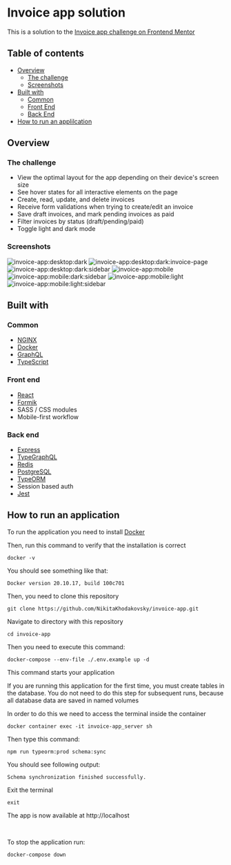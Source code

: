 # Invoice app solution

This is a solution to the [Invoice app challenge on Frontend Mentor](https://www.frontendmentor.io/challenges/invoice-app-i8KaLTQjl)

## Table of contents

-   [Overview](#overview)
    -   [The challenge](#the-challenge)
    -   [Screenshots](#screenshots)
-   [Built with](#built-with)
    -   [Common](#common)
    -   [Front End](#front-end)
    -   [Back End](#back-end)
-   [How to run an applilcation](#how-to-run-an-application)

## Overview

### The challenge

-   View the optimal layout for the app depending on their device's screen size
-   See hover states for all interactive elements on the page
-   Create, read, update, and delete invoices
-   Receive form validations when trying to create/edit an invoice
-   Save draft invoices, and mark pending invoices as paid
-   Filter invoices by status (draft/pending/paid)
-   Toggle light and dark mode

### Screenshots

![invoice-app:desktop:dark](https://user-images.githubusercontent.com/52799295/177012350-57f768c5-8964-44c9-89f6-e4b398c3f1a7.png)
![invoice-app:desktop:dark:invoice-page](https://user-images.githubusercontent.com/52799295/177012294-ac6b80d4-adb3-4c10-8c11-07ba9531e543.png)
![invoice-app:desktop:dark:sidebar](https://user-images.githubusercontent.com/52799295/177012380-30b0190f-f46d-4913-81be-95aab8795abe.png)
![invoice-app:mobile](https://user-images.githubusercontent.com/52799295/177012103-5eb7ef05-b8f0-441e-a347-c23be4d5d4c2.png)
![invoice-app:mobile:dark:sidebar](https://user-images.githubusercontent.com/52799295/177012394-906dedc0-ef4d-4ebf-9634-4c862f781c7e.png)
![invoice-app:mobile:light](https://user-images.githubusercontent.com/52799295/177012399-f85eb588-722d-4b15-9101-acba487cea01.png)
![invoice-app:mobile:light:sidebar](https://user-images.githubusercontent.com/52799295/177012440-ac4f2cdb-f8b4-4355-a480-b8823ecd47bc.png)




## Built with 

### Common

-   [NGINX](https://en.wikipedia.org/wiki/Nginx)
-   [Docker](<https://en.wikipedia.org/wiki/Docker_(software)>)
-   [GraphQL](https://graphql.org)
-   [TypeScript](https://www.typescriptlang.org)

### Front end

-   [React](https://reactjs.org)
-   [Formik](https://formik.org)
-   SASS / CSS modules
-   Mobile-first workflow

### Back end

-   [Express](https://expressjs.com)
-   [TypeGraphQL](https://typegraphql.com)
-   [Redis](https://en.wikipedia.org/wiki/Redis)
-   [PostgreSQL](https://en.wikipedia.org/wiki/PostgreSQL)
-   [TypeORM](https://typeorm.io)
-   Session based auth
-   [Jest](https://jestjs.io)

## How to run an application

To run the application you need to install [Docker](https://docs.docker.com/engine/install)

Then, run this command to verify that the installation is correct

```console
docker -v
```

You should see something like that:

```console
Docker version 20.10.17, build 100c701
```

Then, you need to clone this repository

```console
git clone https://github.com/NikitaKhodakovsky/invoice-app.git
```

Navigate to directory with this repository

```console
cd invoice-app
```

Then you need to execute this command:

```console
docker-compose --env-file ./.env.example up -d
```

This command starts your application

If you are running this application for the first time, you must create tables in the database. You do not need to do this step for subsequent runs, because all database data are saved in named volumes

In order to do this we need to access the terminal inside the container

```console
docker container exec -it invoice-app_server sh
```

Then type this command:

```console
npm run typeorm:prod schema:sync
```

You should see following output:

```console
Schema synchronization finished successfully.
```

Exit the terminal

```console
exit
```

The app is now available at http://localhost

<br>

To stop the application run:

```console
docker-compose down
```